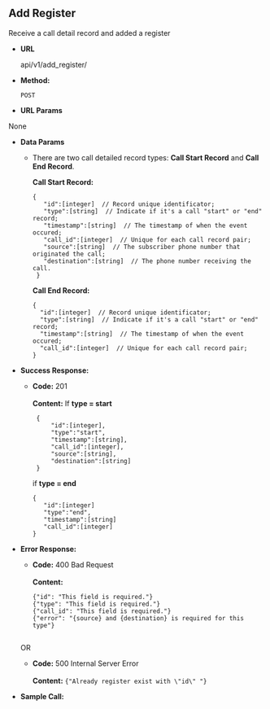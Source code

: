 
**Add Register**  
----  
  Receive a call detail record and added a register  
* **URL**  
  
  api/v1/add_register/  
  
* **Method:**  
  
  `POST`  
    
*  **URL Params**  
  
  None  
  
* **Data Params**  
    -   There are two call detailed record types: **Call Start Record** and **Call End Record**.  

        **Call Start Record:** 
        ```console
        { 
	       "id":[integer]  // Record unique identificator;
	       "type":[string]  // Indicate if it's a call "start" or "end" record; 
	       "timestamp":[string]  // The timestamp of when the event occured; 
	       "call_id":[integer]  // Unique for each call record pair; 
	       "source":[string]  // The subscriber phone number that originated the call; 
	       "destination":[string]  // The phone number receiving the call. 
	     } 
        ```
 
        **Call End Record:** 
         ```console
        { 
	       "id":[integer]  // Record unique identificator;
	       "type":[string]  // Indicate if it's a call "start" or "end" record; 
	       "timestamp":[string]  // The timestamp of when the event occured; 
	       "call_id":[integer]  // Unique for each call record pair; 
	     } 
        ```
 
  
* **Success Response:**  
  
  * **Code:** 201 <br />  
    **Content:** 
      If **type = start** 
      ```console
       { 
	       "id":[integer], 
	       "type":"start",
	       "timestamp":[string],
	       "call_id":[integer],   
	       "source":[string], 
	       "destination":[string]
       } 
    ```

    if **type = end**
    ```console  
    {
       "id":[integer] 
       "type":"end",
       "timestamp":[string]
       "call_id":[integer]   
    }
* **Error Response:**  
  
  * **Code:** 400 Bad Request <br />  
    **Content:** 
    ```console
    {"id": "This field is required."} 
    {"type": "This field is required."}
    {"call_id": "This field is required."}
    {"error": "{source} and {destination} is required for this type"}
    
    
  OR  
  
  * **Code:** 500 Internal Server Error <br />  
    **Content:** `{"Already register exist with \"id\" "}`  
  
* **Sample Call:**
